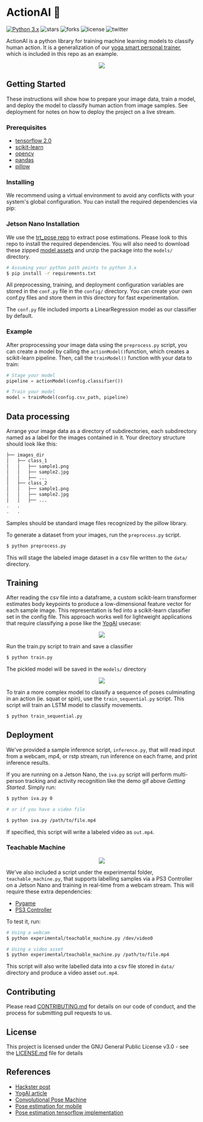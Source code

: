 # ActionAI 🤸

[![Python 3.x](https://img.shields.io/badge/python-3.x-blue.svg)](https://www.python.org/downloads/release/python-370/)
![stars](https://img.shields.io/github/stars/smellslikeml/ActionAI)
![forks](https://img.shields.io/github/forks/smellslikeml/ActionAI)
![license](https://img.shields.io/github/license/smellslikeml/ActionAI)
![twitter](https://img.shields.io/twitter/url?style=social&url=https%3A%2F%2Fgithub.com%2Fsmellslikeml%2FActionAI)

ActionAI is a python library for training machine learning models to classify human action. It is a generalization of our [yoga smart personal trainer](https://www.hackster.io/yogai/yogai-smart-personal-trainer-f53744), which is included in this repo as an example.

<p align="center">
  <img src="https://github.com/smellslikeml/ActionAI/blob/master/assets/ActionAI_main.gif">
</p>

## Getting Started 
These instructions will show how to prepare your image data, train a model, and deploy the model to classify human action from image samples. See deployment for notes on how to deploy the project on a live stream.

### Prerequisites
- [tensorflow 2.0](https://www.tensorflow.org)
- [scikit-learn](https://scikit-learn.org/stable/)
- [opencv](https://opencv-python-tutroals.readthedocs.io/en/latest/)
- [pandas](https://pandas.pydata.org)
- [pillow](https://pillow.readthedocs.io/en/stable/)

### Installing
We recommend using a virtual environment to avoid any conflicts with your system's global configuration. You can install the required dependencies via pip:

### Jetson Nano Installation
We use the [trt_pose repo](https://github.com/NVIDIA-AI-IOT/trt_pose) to extract pose estimations. Please look to this repo to install the required dependencies. 
You will also need to download these zipped [model assets](https://drive.google.com/open?id=1SkPn4vzZofCtwReodtAsnwYgVkONR5-G) and unzip the package into the ```models/``` directory. 

```bash
# Assuming your python path points to python 3.x 
$ pip install -r requirements.txt
```

All preprocessing, training, and deployment configuration variables are stored in the ```conf.py``` file in the ```config/``` directory. You can create your own conf.py files and store them in this directory for fast experimentation.

The ```conf.py``` file included imports a LinearRegression model as our classifier by default.

### Example
After proprocessing your image data using the ```preprocess.py``` script, you can create a model by calling the ```actionModel()```function, which creates a scikit-learn pipeline. Then, call the ```trainModel()``` function with your data to train:

```python
# Stage your model
pipeline = actionModel(config.classifier())

# Train your model
model = trainModel(config.csv_path, pipeline)
```

## Data processing 
Arrange your image data as a directory of subdirectories, each subdirectory named as a label for the images contained in it. Your directory structure should look like this:

```bash
├── images_dir
│   ├── class_1
│   │   ├── sample1.png
│   │   ├── sample2.jpg
│   │   ├── ...
│   ├── class_2
│   │   ├── sample1.png
│   │   ├── sample2.jpg
│   │   ├── ...
.   .
.   .
```
Samples should be standard image files recognized by the pillow library.

To generate a dataset from your images, run the ```preprocess.py``` script.
```bash
$ python preprocess.py
```
This will stage the labeled image dataset in a csv file written to the ```data/``` directory.

## Training
After reading the csv file into a dataframe, a custom scikit-learn transformer estimates body keypoints to produce a low-dimensional feature vector for each sample image. This representation is fed into a scikit-learn classifier set in the config file. This approach works well for lightweight applications that require classifying a pose like the [YogAI](https://www.hackster.io/yogai/yogai-smart-personal-trainer-f53744) usecase:

<p align="center">
  <img src="https://github.com/smellslikeml/ActionAI/blob/master/assets/actionai_example.gif">
</p>


Run the train.py script to train and save a classifier
```bash
$ python train.py
```

The pickled model will be saved in the ```models/``` directory


<p align="center">
  <img src="https://github.com/smellslikeml/ActionAI/blob/master/assets/yogai_squat_or_not.gif">
</p>

To train a more complex model to classify a sequence of poses culminating in an action (ie. squat or spin), use the ```train_sequential.py``` script. This script will train an LSTM model to classify movements.

```bash
$ python train_sequential.py
```


## Deployment
We've provided a sample inference script, ```inference.py```, that will read input from a webcam, mp4, or rstp stream, run inference on each frame, and print inference results. 

If you are running on a Jetson Nano, the ```iva.py``` script will perform multi-person tracking and activity recognition like the demo gif above *Getting Started*. Simply run:
```bash
$ python iva.py 0

# or if you have a video file

$ python iva.py /path/to/file.mp4
```
If specified, this script will write a labeled video as ```out.mp4```.

### Teachable Machine
<p align="center">
  <img src="https://github.com/smellslikeml/ActionAI/blob/master/assets/teachable.gif">
</p>

We've also included a script under the experimental folder, ```teachable_machine.py```, that supports labelling samples via a PS3 Controller on a Jetson Nano and training in real-time from a webcam stream. This will require these extra dependencies:
* [Pygame](https://www.pygame.org/docs/ref/joystick.html)
* [PS3 Controller](https://docs.donkeycar.com/parts/controllers/#ps3-controller)

To test it, run:
``` bash
# Using a webcam
$ python experimental/teachable_machine.py /dev/video0  

# Using a video asset
$ python experimental/teachable_machine.py /path/to/file.mp4  
```
This script will also write labelled data into a csv file stored in ```data/``` directory and produce a video asset ```out.mp4```. 

## Contributing

Please read [CONTRIBUTING.md](CONTRIBUTING.md) for details on our code of conduct, and the process for submitting pull requests to us.

## License

This project is licensed under the GNU General Public License v3.0 - see the [LICENSE.md](LICENSE.md) file for details

## References

* [Hackster post](https://www.hackster.io/yogai/yogai-smart-personal-trainer-f53744)
* [YogAI article](https://www.raspberrypi.org/blog/yoga-training-with-yogai-and-a-raspberry-pi-smart-mirror-the-magpi-issue-80/)
* [Convolutional Pose Machine](https://arxiv.org/pdf/1602.00134.pdf)
* [Pose estimation for mobile](https://github.com/edvardHua/PoseEstimationForMobile)
* [Pose estimation tensorflow implementation](https://github.com/ildoonet/tf-pose-estimation)
